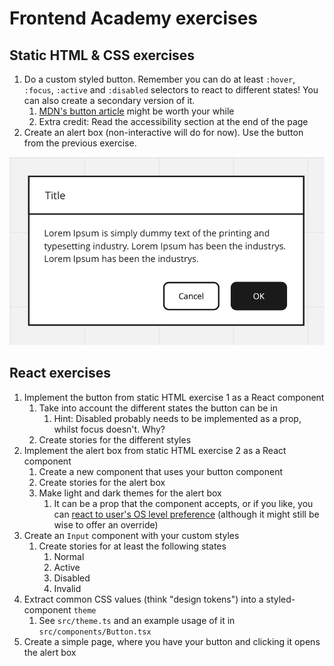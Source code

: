 # Frontend Academy exercises

## Static HTML & CSS exercises

1. Do a custom styled button. Remember you can do at least `:hover`, `:focus`, `:active` and `:disabled` selectors to react to different states! You can also create a secondary version of it.
   1. [MDN's button article](https://developer.mozilla.org/en-US/docs/Web/HTML/Element/button) might be worth your while
   2. Extra credit: Read the accessibility section at the end of the page
2. Create an alert box (non-interactive will do for now). Use the button from the previous exercise.

![Alert box](assets/alert-box.png)

## React exercises

1. Implement the button from static HTML exercise 1 as a React component
   1. Take into account the different states the button can be in
      1. Hint: Disabled probably needs to be implemented as a prop, whilst focus doesn't. Why?
   2. Create stories for the different styles
2. Implement the alert box from static HTML exercise 2 as a React component
   1. Create a new component that uses your button component
   2. Create stories for the alert box
   3. Make light and dark themes for the alert box
      1. It can be a prop that the component accepts, or if you like, you can [react to user's OS level preference](https://css-tricks.com/a-complete-guide-to-dark-mode-on-the-web/) (although it might still be wise to offer an override)
3. Create an `Input` component with your custom styles
   1. Create stories for at least the following states
      1. Normal
      2. Active
      3. Disabled
      4. Invalid
4. Extract common CSS values (think "design tokens") into a styled-component `theme`
   1. See `src/theme.ts` and an example usage of it in `src/components/Button.tsx`
5. Create a simple page, where you have your button and clicking it opens the alert box
